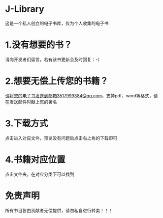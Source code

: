 # J-Library
这是一个私人创立的电子书库，仅为个人收集的电子书
# 1.没有想要的书？
请向开发者们留言，若有该书更新会及时回复：-）
# 2.想要无偿上传您的书籍？
请将您的电子书发送到邮箱3517999384@qq.com，支持pdf，word等格式，请在发送邮件时献上您的署名
# 3.下载方式
点击进入对应文件，预览没有问题后点击右上角的下载即可
# 4.书籍对应位置
点击文件夹，在对应分类下可以找到
# 免责声明
所有书目皆由贡献者无偿提供，请勿私自进行转卖！！！
